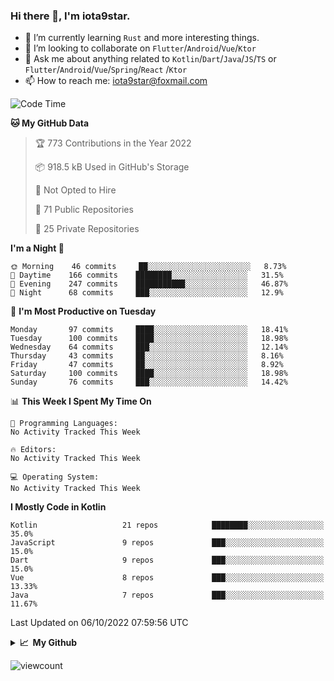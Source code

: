 ### Hi there 👋, I'm iota9star.

- 🌱 I’m currently learning `Rust` and more interesting things.
- 👯 I’m looking to collaborate on `Flutter`/`Android`/`Vue`/`Ktor`
- 💬 Ask me about anything related to `Kotlin`/`Dart`/`Java`/`JS`/`TS` or `Flutter`/`Android`/`Vue`/`Spring`/`React`
  /`Ktor`
- 📫 How to reach me: [iota9star@foxmail.com](iota9star@foxmail.com)



<!--START_SECTION:waka-->
![Code Time](http://img.shields.io/badge/Code%20Time-3%2C090%20hrs%2054%20mins-blue)

**🐱 My GitHub Data** 

> 🏆 773 Contributions in the Year 2022
 > 
> 📦 918.5 kB Used in GitHub's Storage 
 > 
> 🚫 Not Opted to Hire
 > 
> 📜 71 Public Repositories 
 > 
> 🔑 25 Private Repositories  
 > 
**I'm a Night 🦉** 

```text
🌞 Morning    46 commits     ██░░░░░░░░░░░░░░░░░░░░░░░   8.73% 
🌆 Daytime    166 commits    ████████░░░░░░░░░░░░░░░░░   31.5% 
🌃 Evening    247 commits    ███████████░░░░░░░░░░░░░░   46.87% 
🌙 Night      68 commits     ███░░░░░░░░░░░░░░░░░░░░░░   12.9%

```
📅 **I'm Most Productive on Tuesday** 

```text
Monday       97 commits     ████░░░░░░░░░░░░░░░░░░░░░   18.41% 
Tuesday      100 commits    ████░░░░░░░░░░░░░░░░░░░░░   18.98% 
Wednesday    64 commits     ███░░░░░░░░░░░░░░░░░░░░░░   12.14% 
Thursday     43 commits     ██░░░░░░░░░░░░░░░░░░░░░░░   8.16% 
Friday       47 commits     ██░░░░░░░░░░░░░░░░░░░░░░░   8.92% 
Saturday     100 commits    ████░░░░░░░░░░░░░░░░░░░░░   18.98% 
Sunday       76 commits     ███░░░░░░░░░░░░░░░░░░░░░░   14.42%

```


📊 **This Week I Spent My Time On** 

```text
💬 Programming Languages: 
No Activity Tracked This Week

🔥 Editors: 
No Activity Tracked This Week

💻 Operating System: 
No Activity Tracked This Week

```

**I Mostly Code in Kotlin** 

```text
Kotlin                   21 repos            ████████░░░░░░░░░░░░░░░░░   35.0% 
JavaScript               9 repos             ███░░░░░░░░░░░░░░░░░░░░░░   15.0% 
Dart                     9 repos             ███░░░░░░░░░░░░░░░░░░░░░░   15.0% 
Vue                      8 repos             ███░░░░░░░░░░░░░░░░░░░░░░   13.33% 
Java                     7 repos             ███░░░░░░░░░░░░░░░░░░░░░░   11.67%

```



 Last Updated on 06/10/2022 07:59:56 UTC
<!--END_SECTION:waka-->

<details>
  <summary><b>📈&nbsp;&nbsp;My Github</b></summary>
  <br>
  <img src='https://github-profile-trophy.vercel.app/?username=iota9star'>
  <img src='https://bad-apple-github-readme.vercel.app/api?show_bg=1&username=iota9star&hide_title=true'>
  <img src='http://cr-skills-chart-widget.azurewebsites.net/api/api?username=iota9star'>
</details>


![viewcount](https://count.getloli.com/get/@iota9star?theme=rule34)
